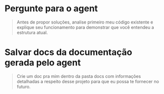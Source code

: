 # Pergunte para o agent

> Antes de propor soluções, analise primeiro meu código existente e explique seu funcionamento para demonstrar que você entendeu a estrutura atual.

# Salvar docs da documentação gerada pelo agent

> Crie um doc pra mim dentro da pasta docs com informações detalhadas a respeito desse projeto para que eu possa te fornecer no futuro.
